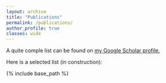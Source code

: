 ```yaml
---
layout: archive
title: "Publications"
permalink: /publications/
author_profile: true
classes: wide
---
```


A quite comple list can be found on <u><a href="https://scholar.google.com/citations?user=ZlKEgWYAAAAJ&hl=en">my Google Scholar profile</a>.</u>

Here is a selected list (in construction):

<script src="https://bibbase.org/show?bib=https://hleborgne.github.io/files/hleborgne-publications.bib&jsonp=1&nocache=1&theme=default&authorFirst=1&titleLinks=false"></script>

{% include base_path %}

